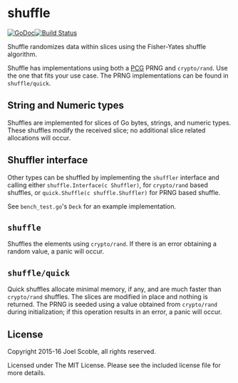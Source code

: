 shuffle  
========  
[![GoDoc](https://godoc.org/github.com/mohae/json2go?status.svg)](https://godoc.org/github.com/mohae/shuffle)[![Build Status](https://travis-ci.org/mohae/shuffle.png)](https://travis-ci.org/mohae/shuffle)

Shuffle randomizes data within slices using the Fisher-Yates shuffle algorithm.

Shuffle has implementations using both a [PCG](http://www.pcg-random.org/) PRNG and `crypto/rand`. Use the one that fits your use case. The PRNG implementations can be found in `shuffle/quick`.

## String and Numeric types  
Shuffles are implemented for slices of Go bytes, strings, and numeric types. These shuffles modify the received slice; no additional slice related allocations will occur.

## Shuffler interface  
Other types can be shuffled by implementing the `shuffler` interface and calling either `shuffle.Interface(c Shuffler)`, for `crypto/rand` based shuffles, or `quick.Shuffle(c shuffle.Shuffler)` for PRNG based shuffle.

See `bench_test.go`'s `Deck` for an example implementation.

## `shuffle`  
Shuffles the elements using `crypto/rand`.  If there is an error obtaining a random value, a panic will occur.

## `shuffle/quick`  
Quick shuffles allocate minimal memory, if any, and are much faster than `crypto/rand` shuffles.  The slices are modified in place and nothing is returned.  The PRNG is seeded using a value obtained from `crypto/rand` during initialization; if this operation results in an error, a panic will occur.

## License

Copyright 2015-16 Joel Scoble, all rights reserved.

Licensed under The MIT License. Please see the included license file for more details.
